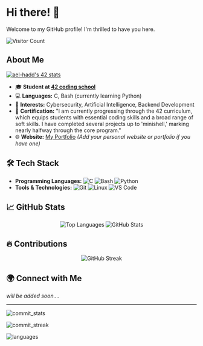 # Hi there! 👋

Welcome to my GitHub profile! I'm thrilled to have you here.

![Visitor Count](https://komarev.com/ghpvc/?username=Cloneg7&color=blue&style=flat-square)

## About Me

[![ael-hadd's 42 stats](https://badge.mediaplus.ma/darkblue/hboudar)](https://profile.intra.42.fr/users/hboudar)
- 🎓 **Student at [42 coding school](https://www.42.fr/)**
- 💻 **Languages:** C, Bash (currently learning Python)
- 🌱 **Interests:** Cybersecurity, Artificial Intelligence, Backend Development
- 📜 **Certification:** "I am currently progressing through the 42 curriculum, which equips students with essential coding skills and a broad range of soft skills. I have completed several projects up to 'minishell,' marking nearly halfway through the core program."
- 🌐 **Website:** [My Portfolio](https://yourportfolio.com) _(Add your personal website or portfolio if you have one)_

## 🛠️ Tech Stack

- **Programming Languages:** ![C](https://img.shields.io/badge/C-00599C?style=flat&logo=c&logoColor=white) ![Bash](https://img.shields.io/badge/Bash-4EAA25?style=flat&logo=gnu-bash&logoColor=white) ![Python](https://img.shields.io/badge/Python-3776AB?style=flat&logo=python&logoColor=white)
- **Tools & Technologies:** ![Git](https://img.shields.io/badge/Git-F05032?style=flat&logo=git&logoColor=white) ![Linux](https://img.shields.io/badge/Linux-FCC624?style=flat&logo=linux&logoColor=white) ![VS Code](https://img.shields.io/badge/VS%20Code-007ACC?style=flat&logo=visual-studio-code&logoColor=white)

## 📈 GitHub Stats

<div align="center">
  <img src="https://github-readme-stats.vercel.app/api/top-langs?username=Cloneg7&show_icons=true&locale=en&layout=compact&theme=dark&bg_color=000000&text_color=ffffff" alt="Top Languages" />
  <img src="https://github-readme-stats.vercel.app/api?username=Cloneg7&show_icons=true&locale=en&theme=dark&bg_color=000000" alt="GitHub Stats" />
</div>

## 🔥 Contributions

<div align="center">
  <img src="https://github-readme-streak-stats.herokuapp.com/?user=Cloneg7&theme=dark&background=000000&ring=ffffff&fire=ffffff&currStreakLabel=ffffff" alt="GitHub Streak" />
</div>

## 🌍 Connect with Me

  _will be added soon...._

<!--
**Cloneg7/Cloneg7** is a ✨ special ✨ repository because its `README.md` (this file) appears on your GitHub profile.
You can click the Preview link to take a look at your changes.
-->


------------------------

![commit_stats](https://github-readme-stats.vercel.app/api?username=Cloneg7&theme=dark&hide_border=false&include_all_commits=true&count_private=true)  

![commit_streak](https://github-readme-streak-stats.herokuapp.com/?user=Cloneg7&theme=dark&hide_border=false)  

![languages](https://github-readme-stats.vercel.app/api/top-langs/?username=Cloneg7&theme=dark&hide_border=false&include_all_commits=true&count_private=true&layout=compact)


